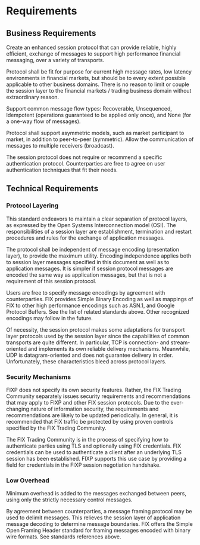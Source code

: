 # Requirements

## Business Requirements

Create an enhanced session protocol that can provide reliable, highly efficient, exchange of messages to support high performance financial messaging, over a variety of transports.

Protocol shall be fit for purpose for current high message rates, low latency environments in financial markets, but should be to every extent possible applicable to other business domains. There is no reason to limit or couple the session layer to the financial markets / trading business domain without extraordinary reason.

Support common message flow types: Recoverable, Unsequenced, Idempotent (operations guaranteed to be applied only once), and None (for a one-way flow of messages).

Protocol shall support asymmetric models, such as market participant to market, in addition to peer-to-peer (symmetric). Allow the communication of messages to multiple receivers (broadcast).

The session protocol does not require or recommend a specific authentication protocol. Counterparties are free to agree on user authentication techniques that fit their needs.

## Technical Requirements

### Protocol Layering

This standard endeavors to maintain a clear separation of protocol layers, as expressed by the Open Systems Interconnection model (OSI). The responsibilities of a session layer are establishment, termination and restart procedures and rules for the exchange of application messages.

The protocol shall be independent of message encoding (presentation layer), to provide the maximum utility. Encoding independence applies both to session layer messages specified in this document as well as to application messages. It is simpler if session protocol messages are encoded the same way as application messages, but that is not a requirement of this session protocol.

Users are free to specify message encodings by agreement with counterparties. FIX provides Simple Binary Encoding as well as mappings of FIX to other high performance encodings such as ASN.1, and Google Protocol Buffers. See the list of related standards above. Other recognized encodings may follow in the future.

Of necessity, the session protocol makes some adaptations for transport layer protocols used by the session layer since the capabilities of common transports are quite different. In particular, TCP is connection- and stream-oriented and implements its own reliable delivery mechanisms. Meanwhile, UDP is datagram-oriented and does not guarantee delivery in order. Unfortunately, these characteristics bleed across protocol layers.

### Security Mechanisms

FIXP does not specify its own security features. Rather, the FIX Trading Community separately issues security requirements and recommendations that may apply to FIXP
and other FIX session protocols. Due to the ever-changing nature of information security, the requirements and recommendations are likely to be updated periodically. In general, it is recommended that FIX traffic be protected by using proven controls specified by the FIX Trading Community.

The FIX Trading Community is in the process of specifying how to authenticate parties using TLS and optionally using FIX credentials.  FIX credentials can be used to authenticate a client after an underlying TLS session has been established. FIXP supports this use case by providing a field for credentials in the FIXP session negotiation handshake.

### Low Overhead

Minimum overhead is added to the messages exchanged between peers, using only the strictly necessary control messages.

By agreement between counterparties, a message framing protocol may be used to delimit messages. This relieves the session layer of application message decoding to determine message boundaries. FIX offers the Simple Open Framing Header standard for framing messages encoded with binary wire formats. See standards references above.
